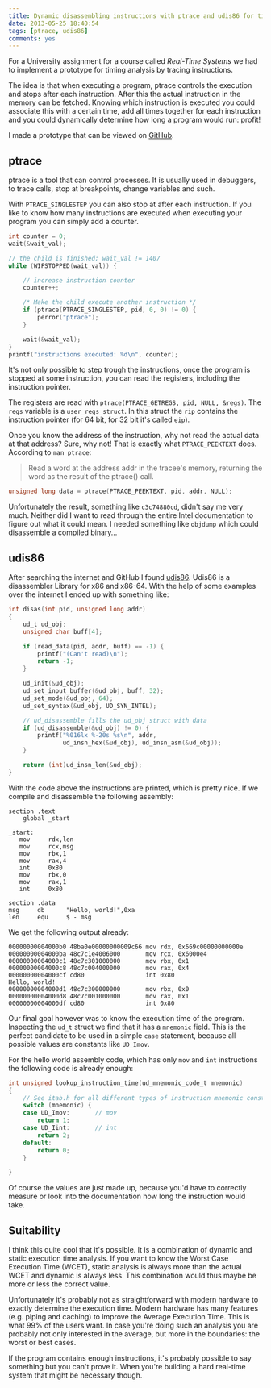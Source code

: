 ```yaml
---
title: Dynamic disassembling instructions with ptrace and udis86 for timing analysis
date: 2013-05-25 18:40:54
tags: [ptrace, udis86]
comments: yes
---
```


For a University assignment for a course called _Real-Time Systems_ we had to
implement a prototype for timing analysis by tracing instructions.

The idea is that when executing a program, ptrace controls the execution and
stops after each instruction. After this the actual instruction in the memory
can be fetched. Knowing which instruction is executed you could associate this
with a certain time, add all times together for each instruction and you could
dynamically determine how long a program would run: profit!

I made a prototype that can be viewed on [GitHub](https://github.com/arian/ptrace).

<!-- more -->

ptrace
------

ptrace is a tool that can control processes. It is usually used in debuggers,
to trace calls, stop at breakpoints, change variables and such.

With `PTRACE_SINGLESTEP` you can also stop at after each instruction. If you
like to know how many instructions are executed when executing your program
you can simply add a counter.

```c
int counter = 0;
wait(&wait_val);

// the child is finished; wait_val != 1407
while (WIFSTOPPED(wait_val)) {

	// increase instruction counter
	counter++;

	/* Make the child execute another instruction */
	if (ptrace(PTRACE_SINGLESTEP, pid, 0, 0) != 0) {
		perror("ptrace");
	}

	wait(&wait_val);
}
printf("instructions executed: %d\n", counter);
```

It's not only possible to step trough the instructions, once the program is
stopped at some instruction, you can read the registers, including the
instruction pointer.

The registers are read with `ptrace(PTRACE_GETREGS, pid, NULL, &regs)`. The
`regs` variable is a `user_regs_struct`. In this struct the `rip` contains
the instruction pointer (for 64 bit, for 32 bit it's called `eip`).

Once you know the address of the instruction, why not read the actual data
at that address? Sure, why not! That is exactly what `PTRACE_PEEKTEXT` does.
According to `man ptrace`:

> Read a word at the address addr in the tracee's memory, returning the word
> as the result of the ptrace() call.

```c
unsigned long data = ptrace(PTRACE_PEEKTEXT, pid, addr, NULL);
```

Unfortunately the result, something like `c3c74880cd`, didn't say me very
much. Neither did I want to read through the entire Intel documentation to
figure out what it could mean. I needed something like `objdump` which could
disassemble a compiled binary…

udis86
------

After searching the internet and GitHub I found
[udis86](http://udis86.sourceforge.net/). Udis86 is a disassembler Library for
x86 and x86-64. With the help of some examples over the internet I ended up
with something like:

```c
int disas(int pid, unsigned long addr)
{
	ud_t ud_obj;
	unsigned char buff[4];

	if (read_data(pid, addr, buff) == -1) {
		printf("(Can't read)\n");
		return -1;
	}

	ud_init(&ud_obj);
	ud_set_input_buffer(&ud_obj, buff, 32);
	ud_set_mode(&ud_obj, 64);
	ud_set_syntax(&ud_obj, UD_SYN_INTEL);

	// ud_disassemble fills the ud_obj struct with data
	if (ud_disassemble(&ud_obj) != 0) {
		printf("%016lx %-20s %s\n", addr,
		       ud_insn_hex(&ud_obj), ud_insn_asm(&ud_obj));
	}

	return (int)ud_insn_len(&ud_obj);
}
```

With the code above the instructions are printed, which is pretty nice.
If we compile and disassemble the following assembly:

```ams
section .text
    global _start

_start:
   mov     rdx,len
   mov     rcx,msg
   mov     rbx,1
   mov     rax,4
   int     0x80
   mov     rbx,0
   mov     rax,1
   int     0x80

section .data
msg     db      "Hello, world!",0xa
len     equ     $ - msg
```

We get the following output already:

```
00000000004000b0 48ba0e00000000009c66 mov rdx, 0x669c00000000000e
00000000004000ba 48c7c1e4006000       mov rcx, 0x6000e4
00000000004000c1 48c7c301000000       mov rbx, 0x1
00000000004000c8 48c7c004000000       mov rax, 0x4
00000000004000cf cd80                 int 0x80
Hello, world!
00000000004000d1 48c7c300000000       mov rbx, 0x0
00000000004000d8 48c7c001000000       mov rax, 0x1
00000000004000df cd80                 int 0x80
```

Our final goal however was to know the execution time of the program.
Inspecting the `ud_t` struct we find that it has a `mnemonic` field.
This is the perfect candidate to be used in a simple `case` statement, because
all possible values are constants like `UD_Imov`.

For the hello world assembly code, which has only `mov` and `int` instructions
the following code is already enough:

```c
int unsigned lookup_instruction_time(ud_mnemonic_code_t mnemonic)
{
	// See itab.h for all different types of instruction mnemonic constants
	switch (mnemonic) {
	case UD_Imov:		// mov
		return 1;
	case UD_Iint:		// int
		return 2;
	default:
		return 0;
	}

}
```

Of course the values are just made up, because you'd have to correctly measure
or look into the documentation how long the instruction would take.

Suitability
-----------

I think this quite cool that it's possible. It is a combination of dynamic
and static execution time analysis. If you want to know the Worst Case
Execution Time (WCET), static analysis is always more than the actual WCET and
dynamic is always less. This combination would thus maybe be more or less the
correct value.

Unfortunately it's probably not as straightforward with modern hardware to
exactly determine the execution time. Modern hardware has many features (e.g.
piping and caching) to improve the Average Execution Time. This is what 99% of
the users want. In case you're doing such an analysis you are probably not
only interested in the average, but more in the boundaries: the worst or best
cases.

If the program contains enough instructions, it's probably possible to say
something but you can't prove it. When you're building a hard real-time system
that might be necessary though.
